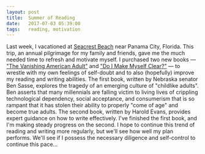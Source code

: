 ```yaml
---
layout: post
title:  Summer of Reading
date:   2017-07-03 05:39:00
tags:   reading, motivation
---
```


Last week, I vacationed at [Seacrest Beach](http://www.visitsouthwalton.com/beaches/seacrest) near Panama City, Florida. This trip, an annual pilgrimage for my family and friends, gave me the much needed time to refresh and motivate myself. I purchased two new books — ["The Vanishing American Adult"](https://www.amazon.com/Vanishing-American-Adult-Coming-Crisis/dp/1250114403) and ["Do I Make Myself Clear?"](https://www.amazon.com/Do-Make-Myself-Clear-Writing/dp/0316277177) — to wrestle with my own feelings of self-doubt and to also (hopefully) improve my reading and writing abilities. The first book, written by Nebraska senator Ben Sasse, explores the tragedy of an emerging culture of "childlike adults". Ben asserts that many millennials are falling victim to living lives of crippling technological dependency, social acceptance, and consumerism that is so rampant that it has stolen their ability to properly "come of age" and become true adults. The second book, written by Harold Evans, provides expert guidance on how to write effectively. I've finished the first book, and I'm making steady progress on the second. I hope to continue this trend of reading and writing more regularly, but we'll see how well my plan performs. We'll see if I possess the necessary diligence and self-control to continue this pace...
